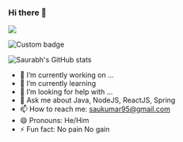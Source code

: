 ### Hi there 👋
![](https://komarev.com/ghpvc/?username=saukumar95)

![Custom badge](https://img.shields.io/endpoint?label=LinkedIn&logo=LinkedIn&logoColor=white&style=for-the-badge&url=www.linkedin.com/in/saurabhkumarrr)

![Saurabh's GitHub stats](https://github-readme-stats.vercel.app/api?username=saukumar95&show_icons=true&theme=dark)

- 🔭 I’m currently working on ...
- 🌱 I’m currently learning 
- 🤔 I’m looking for help with ...
- 💬 Ask me about Java, NodeJS, ReactJS, Spring
- 📫 How to reach me: saukumar95@gmail.com
- 😄 Pronouns: He/Him
- ⚡ Fun fact: No pain No gain

<!--
**saukumar95/saukumar95** is a ✨ _special_ ✨ repository because its `README.md` (this file) appears on your GitHub profile.

Here are some ideas to get you started:

- 🔭 I’m currently working on ...
- 🌱 I’m currently learning ...
- 👯 I’m looking to collaborate on ...
- 🤔 I’m looking for help with ...
- 💬 Ask me about ...
- 📫 How to reach me: ...
- 😄 Pronouns: ...
- ⚡ Fun fact: ...
-->
